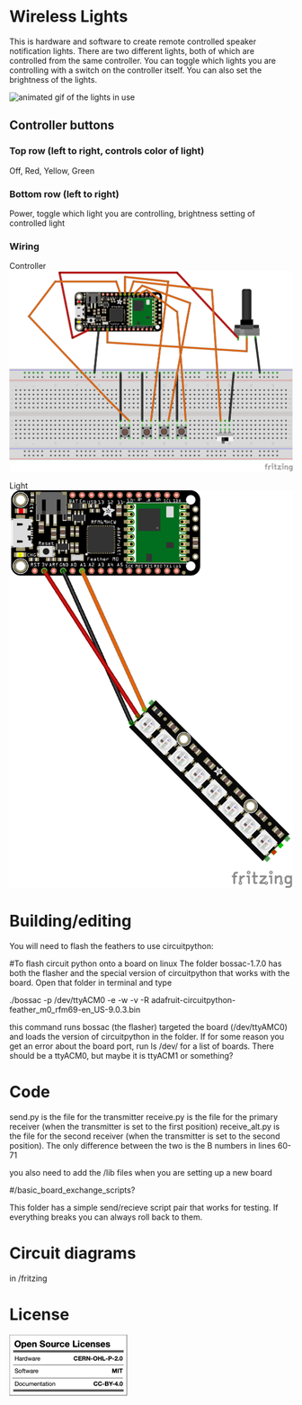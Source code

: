 # Wireless Lights

This is hardware and software to create remote controlled speaker notification lights.  There are two different lights, both of which are controlled from the same controller.  You can toggle which lights you are controlling with a switch on the controller itself.  You can also set the brightness of the lights.

![animated gif of the lights in use](/images/wirelessLights.gif)

## Controller buttons

### Top row (left to right, controls color of light)

Off, Red, Yellow, Green

### Bottom row (left to right)

Power, toggle which light you are controlling, brightness setting of controlled light 

### Wiring

Controller
![fritzing wiring diagram](/fritzing/send_bb.png)

Light
![fritzing wiring diagram](/fritzing/receive_bb.png)


# Building/editing

You will need to flash the feathers to use circuitpython:

#To flash circuit python onto a board on linux
The folder bossac-1.7.0 has both the flasher and the special version of circuitpython that works with the board. Open that folder in terminal and type 

./bossac -p /dev/ttyACM0 -e -w -v -R adafruit-circuitpython-feather_m0_rfm69-en_US-9.0.3.bin 

this command runs bossac (the flasher) targeted the board (/dev/ttyAMC0) and loads the version of circuitpython in the folder.  If for some reason you get an error about the board port, run ls /dev/ for a list of boards. There should be a ttyACM0, but maybe it is ttyACM1 or something? 

# Code 

send.py is the file for the transmitter
receive.py is the file for the primary receiver (when the transmitter is set to the first position)
receive_alt.py is the file for the second receiver (when the transmitter is set to the second position). The only difference between the two is the B numbers in lines 60-71

you also need to add the /lib files when you are setting up a new board

#/basic_board_exchange_scripts?

This folder has a simple send/recieve script pair that works for testing.  If everything breaks you can always roll back to them.

# Circuit diagrams 

in /fritzing

# License

![HW: CERN-OHL-P-2.0; SW: MIT; DOC: CC-BY-4.0](/images/license.png)
